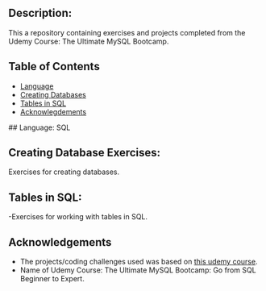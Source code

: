 ## Description:
This a repository containing exercises and projects completed from the Udemy Course: The Ultimate MySQL Bootcamp.


## Table of Contents
* [Language](#language)
* [Creating Databases](#creatingDB)
* [Tables in SQL](#tablesSQL)
* [Acknowlegdements](#acknowledegment)


##<a name="language"></a> Language: 
SQL

## <a name="creatingDB"></a>Creating Database Exercises:
Exercises for creating databases.

## <a name="tablesSQL"></a>Tables in SQL:
-Exercises for working with tables in SQL.


## Acknowledgements
- The projects/coding challenges used was based on [this udemy course](https://www.udemy.com/share/101Wq03@FEkWV8Zh72Mks_g2LgWEY45dr-jzzUMN-fkJjlJeBhUc2GCshPAL40bWLH-3EonOPA==/).
- Name of Udemy Course: The Ultimate MySQL Bootcamp: Go from SQL Beginner to Expert.

